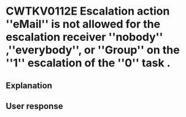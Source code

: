 # CWTKV0112E Escalation action ''eMail'' is not allowed for the escalation receiver ''nobody'' ,''everybody'', or ''Group'' on the ''1'' escalation  of the ''0'' task .

## Explanation

## User response